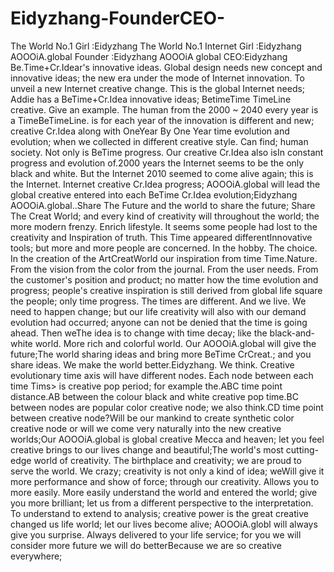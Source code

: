 Eidyzhang-FounderCEO-
=====================

The World No.1 Girl :Eidyzhang The World No.1 Internet Girl :Eidyzhang  AOOOiA.global Founder :Eidyzhang AOOOiA global CEO:Eidyzhang  Be.Time+Cr.Idear's innovative ideas. Global design needs new concept and innovative ideas; the new era under the mode of Internet innovation. To unveil a new Internet creative change. This is the global Internet needs; Addie has a BeTime+Cr.Idea innovative ideas; BetimeTime TimeLine creative. Give an example. The human from the 2000 ~ 2040 every year is a TimeBeTimeLine. is for each year of the innovation is different and new; creative Cr.Idea along with OneYear By One Year time evolution and evolution; when we collected in different creative style. Can find; human society. Not only is BeTime progress. Our creative Cr.Idea also isIn constant progress and evolution of.2000 years the Internet seems to be the only black and white. But the Internet 2010 seemed to come alive again; this is the Internet. Internet creative Cr.Idea progress; AOOOiA.global will lead the global creative entered into each BeTime Cr.Idea evolution;Eidyzhang AOOOiA.global..Share The Future and the world to share the future; Share The Creat World; and every kind of creativity will throughout the world; the more modern frenzy. Enrich lifestyle. It seems some people had lost to the creativity and Inspiration of truth. This Time appeared differentInnovative tools; but more and more people are concerned. In the hobby. The choice. In the creation of the ArtCreatWorld our inspiration from time Time.Nature. From the vision from the color from the journal. From the user needs. From the customer's position and product; no matter how the time evolution and progress; people's creative inspiration is still derived from global life square the people; only time progress. The times are different. And we live. We need to happen change; but our life creativity will also with our demand evolution had occurred; anyone can not be denied that the time is going ahead. Then weThe idea is to change with time decay; like the black-and-white world. More rich and colorful world. Our AOOOiA.global will give the future;The world sharing ideas and bring more BeTime CrCreat.; and you share ideas. We make the world better.Eidyzhang. We think. Creative evolutionary time axis will have different nodes. Each node between each time Tims> is creative pop period; for example the.ABC time point distance.AB between the colour black and white creative pop time.BC between nodes are popular color creative node; we also think.CD time point between creative node?Will be our mankind to create synthetic color creative node or will we come very naturally into the new creative worlds;Our AOOOiA.global is global creative Mecca and heaven; let you feel creative brings to our lives change and beautiful;The world's most cutting-edge world of creativity. The birthplace and creativity; we are proud to serve the world. We crazy; creativity is not only a kind of idea; weWill give it more performance and show of force; through our creativity. Allows you to more easily. More easily understand the world and entered the world; give you more brilliant; let us from a different perspective to the interpretation. To understand to extend to analysis; creative power is the great creative changed us life world; let our lives become alive; AOOOiA.globl will always give you surprise. Always delivered to your life service; for you we will consider more future we will do betterBecause we are so creative everywhere;
